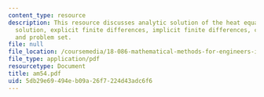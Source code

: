 ```yaml
---
content_type: resource
description: This resource discusses analytic solution of the heat equation, the fundamental
  solution, explicit finite differences, implicit finite differences, convection-diffusion
  and problem set.
file: null
file_location: /coursemedia/18-086-mathematical-methods-for-engineers-ii-spring-2006/5db29e69494eb09a26f7224d43adc6f6_am54.pdf
file_type: application/pdf
resourcetype: Document
title: am54.pdf
uid: 5db29e69-494e-b09a-26f7-224d43adc6f6
---
```

